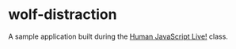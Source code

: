 wolf-distraction
================
A sample application built during the [Human JavaScript Live!](http://live.humanjavascript.com) class.
